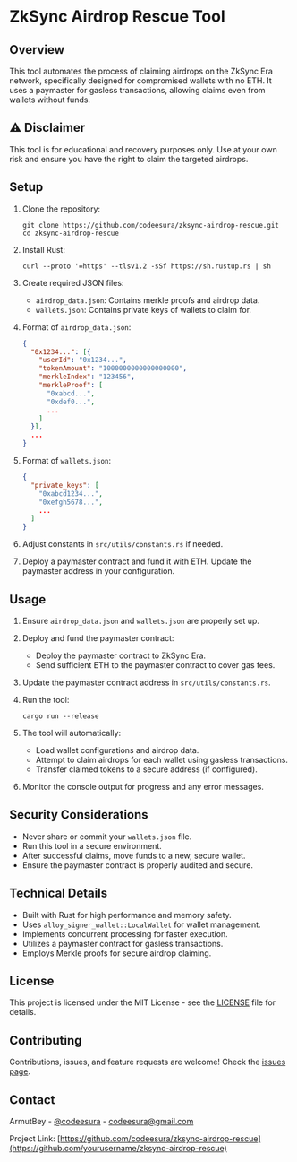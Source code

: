 # ZkSync Airdrop Rescue Tool

## Overview

This tool automates the process of claiming airdrops on the ZkSync Era network, specifically designed for compromised wallets with no ETH. It uses a paymaster for gasless transactions, allowing claims even from wallets without funds.

## ⚠️ Disclaimer

This tool is for educational and recovery purposes only. Use at your own risk and ensure you have the right to claim the targeted airdrops.

## Setup

1. Clone the repository:
   ```
   git clone https://github.com/codeesura/zksync-airdrop-rescue.git
   cd zksync-airdrop-rescue
   ```

2. Install Rust:
   ```
   curl --proto '=https' --tlsv1.2 -sSf https://sh.rustup.rs | sh
   ```

3. Create required JSON files:
   - `airdrop_data.json`: Contains merkle proofs and airdrop data.
   - `wallets.json`: Contains private keys of wallets to claim for.

4. Format of `airdrop_data.json`:
   ```json
   {
     "0x1234...": [{
       "userId": "0x1234...",
       "tokenAmount": "1000000000000000000",
       "merkleIndex": "123456",
       "merkleProof": [
         "0xabcd...",
         "0xdef0...",
         ...
       ]
     }],
     ...
   }
   ```

5. Format of `wallets.json`:
   ```json
   {
     "private_keys": [
       "0xabcd1234...",
       "0xefgh5678...",
       ...
     ]
   }
   ```

6. Adjust constants in `src/utils/constants.rs` if needed.

7. Deploy a paymaster contract and fund it with ETH. Update the paymaster address in your configuration.

## Usage

1. Ensure `airdrop_data.json` and `wallets.json` are properly set up.

2. Deploy and fund the paymaster contract:
   - Deploy the paymaster contract to ZkSync Era.
   - Send sufficient ETH to the paymaster contract to cover gas fees.

3. Update the paymaster contract address in `src/utils/constants.rs`.

4. Run the tool:
   ```
   cargo run --release
   ```

5. The tool will automatically:
   - Load wallet configurations and airdrop data.
   - Attempt to claim airdrops for each wallet using gasless transactions.
   - Transfer claimed tokens to a secure address (if configured).

6. Monitor the console output for progress and any error messages.

## Security Considerations

- Never share or commit your `wallets.json` file.
- Run this tool in a secure environment.
- After successful claims, move funds to a new, secure wallet.
- Ensure the paymaster contract is properly audited and secure.

## Technical Details

- Built with Rust for high performance and memory safety.
- Uses `alloy_signer_wallet::LocalWallet` for wallet management.
- Implements concurrent processing for faster execution.
- Utilizes a paymaster contract for gasless transactions.
- Employs Merkle proofs for secure airdrop claiming.

## License

This project is licensed under the MIT License - see the [LICENSE](LICENSE) file for details.

## Contributing

Contributions, issues, and feature requests are welcome! Check the [issues page](https://github.com/codeesura/zksync-airdrop-rescue/issues).

## Contact

ArmutBey - [@codeesura](https://twitter.com/codeesura) - codeesura@gmail.com

Project Link: [https://github.com/codeesura/zksync-airdrop-rescue](https://github.com/yourusername/zksync-airdrop-rescue)
